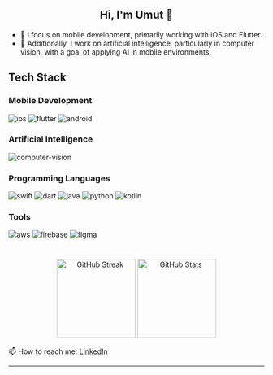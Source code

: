 
<h2 align="center">Hi, I'm Umut 👋</h2>

- 📱 I focus on mobile development, primarily working with iOS and Flutter.
- 🤖 Additionally, I work on artificial intelligence, particularly in computer vision, with a goal of applying AI in mobile environments.

## Tech Stack

### Mobile Development
<p>
  <img src="https://img.shields.io/badge/iOS-000000?style=for-the-badge&logo=apple&logoColor=white" alt="ios"/>
  <img src="https://img.shields.io/badge/Flutter-02569B?style=for-the-badge&logo=flutter&logoColor=white" alt="flutter"/>
  <img src="https://img.shields.io/badge/Android-3DDC84?style=for-the-badge&logo=android&logoColor=white" alt="android"/>
</p>

### Artificial Intelligence
<p>
  <img src="https://img.shields.io/badge/Computer_Vision-FF6F00?style=for-the-badge&logo=opencv&logoColor=white" alt="computer-vision"/>
</p>

### Programming Languages
<p>
  <img src="https://img.shields.io/badge/Swift-FA7343?style=for-the-badge&logo=swift&logoColor=white" alt="swift"/>
  <img src="https://img.shields.io/badge/Dart-0175C2?style=for-the-badge&logo=dart&logoColor=white" alt="dart"/>
  <img src="https://img.shields.io/badge/Java-007396?style=for-the-badge&logo=java&logoColor=white" alt="java"/>
  <img src="https://img.shields.io/badge/Python-3776AB?style=for-the-badge&logo=python&logoColor=white" alt="python"/>
  <img src="https://img.shields.io/badge/Kotlin-0095D5?style=for-the-badge&logo=kotlin&logoColor=white" alt="kotlin"/>
</p>

### Tools
<p>
  <img src="https://img.shields.io/badge/AWS-232F3E?style=for-the-badge&logo=amazon-aws&logoColor=white" alt="aws"/>
  <img src="https://img.shields.io/badge/Firebase-FFCA28?style=for-the-badge&logo=firebase&logoColor=white" alt="firebase"/>
  <img src="https://img.shields.io/badge/Figma-F24E1E?style=for-the-badge&logo=figma&logoColor=white" alt="figma"/>
</p>

#

<p align="center">
  <img src="https://github-readme-streak-stats.herokuapp.com/?user=umutulasdemir&theme=dark&hide_border=true&background=000000" alt="GitHub Streak" height="155"/>
  <img src="https://github-readme-stats.vercel.app/api?username=umutulasdemir&show_icons=true&count_private=true&hide=issues&theme=dark&hide_border=true&bg_color=000000" alt="GitHub Stats" height="155"/>
</p>

📫 How to reach me: [LinkedIn](https://www.linkedin.com/in/umut-ulaş-demir-3769a51bb/)

---
